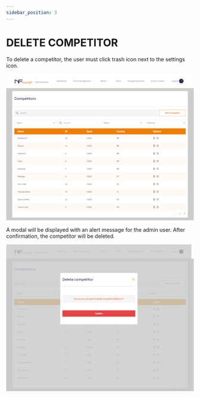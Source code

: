 ```yaml
---
sidebar_position: 3
---
```


# DELETE COMPETITOR

To delete a competitor, the user must click trash icon next to the settings icon.

![1](/img/novatelaupdate.png)

A modal will be displayed with an alert message for the admin user. After confirmation, the competitor will be deleted.

![1](/img/apagarcompetidor.png)
